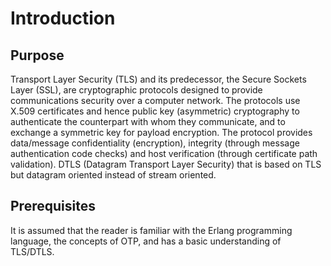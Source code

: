 <!--
%CopyrightBegin%

Copyright Ericsson AB 2023. All Rights Reserved.

Licensed under the Apache License, Version 2.0 (the "License");
you may not use this file except in compliance with the License.
You may obtain a copy of the License at

    http://www.apache.org/licenses/LICENSE-2.0

Unless required by applicable law or agreed to in writing, software
distributed under the License is distributed on an "AS IS" BASIS,
WITHOUT WARRANTIES OR CONDITIONS OF ANY KIND, either express or implied.
See the License for the specific language governing permissions and
limitations under the License.

%CopyrightEnd%
-->
# Introduction

## Purpose

Transport Layer Security (TLS) and its predecessor, the Secure Sockets Layer
(SSL), are cryptographic protocols designed to provide communications security
over a computer network. The protocols use X.509 certificates and hence public
key (asymmetric) cryptography to authenticate the counterpart with whom they
communicate, and to exchange a symmetric key for payload encryption. The
protocol provides data/message confidentiality (encryption), integrity (through
message authentication code checks) and host verification (through certificate
path validation). DTLS (Datagram Transport Layer Security) that is based on TLS
but datagram oriented instead of stream oriented.

## Prerequisites

It is assumed that the reader is familiar with the Erlang programming language,
the concepts of OTP, and has a basic understanding of TLS/DTLS.
